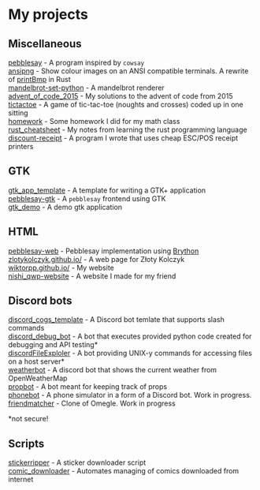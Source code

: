 # My projects

## Miscellaneous
[pebblesay](https://github.com/wiktorpp/pebblesay) - A program inspired by `cowsay`\
[ansipng](https://github.com/wiktorpp/ansipng) - Show colour images on an ANSI compatible terminals. A rewrite of [printBmp](https://github.com/wiktorpp/printBmp) in Rust\
[mandelbrot-set-python](https://github.com/wiktorpp/mandelbrot-set-python) - A mandelbrot renderer\
[advent_of_code_2015](https://github.com/wiktorpp/advent_of_code_2015) - My solutions to the advent of code from 2015\
[tictactoe](https://github.com/wiktorpp/tictactoe) - A game of tic-tac-toe (noughts and crosses) coded up in one sitting\
[homework](https://github.com/wiktorpp/homework) - Some homework I did for my math class\
[rust_cheatsheet](https://github.com/wiktorpp/rust_cheatsheet) - My notes from learning the rust programming language\
[discount-receipt](https://github.com/wiktorpp/discount-receipt) - A program I wrote that uses cheap ESC/POS receipt printers

## GTK
[gtk_app_template](https://github.com/wiktorpp/gtk_app_template) - A template for writing a GTK+ application\
[pebblesay-gtk](https://github.com/wiktorpp/pebblesay-gtk) - A `pebblesay` frontend using GTK\
[gtk_demo](https://github.com/wiktorpp/gtk_demo) - A demo gtk application

## HTML
[pebblesay-web](https://github.com/wiktorpp/pebblesay-web) - Pebblesay implementation using [Brython](https://brython.info/)\
[zlotykolczyk.github.io/](https://zlotykolczyk.github.io/) - A web page for Złoty Kolczyk\
[wiktorpp.github.io/](https://wiktorpp.github.io/) - My website\
[nishi_qwp-website](https://wiktorpp.github.io/nishi_qwp-website/) - A website I made for my friend

## Discord bots
[discord_cogs_template](https://github.com/wiktorpp/discord_cogs_template) - A Discord bot temlate that supports slash commands\
[discord_debug_bot](https://github.com/wiktorpp/discord_debug_bot) - A bot that executes provided python code created for debugging and API testing*\
[discordFileExploler](https://github.com/wiktorpp/discordFileExploler) - A bot providing UNIX-y commands for accessing files on a host server*\
[weatherbot](https://github.com/wiktorpp/weatherbot) - A discord bot that shows the current weather from OpenWeatherMap\
[propbot](https://github.com/wiktorpp/propbot) - A bot meant for keeping track of props\
[phonebot](https://github.com/wiktorpp/phonebot) - A phone simulator in a form of a Discord bot. Work in progress. \
[friendmatcher](https://github.com/wiktorpp/friendmatcher) - Clone of Omegle. Work in progress

*not secure!
## Scripts
[stickerripper](https://github.com/wiktorpp/stickerripper) - A sticker downloader script\
[comic_downloader](https://github.com/wiktorpp/comic_downloader) - Automates managing of comics downloaded from internet
